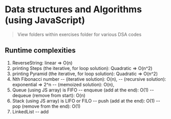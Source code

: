 # Data structures and Algorithms (using JavaScript)

> View folders within exercises folder for various DSA codes

## Runtime complexities

1. ReverseString: linear => O(n)
2. printing Steps (the iterative, for loop solution): Quadratic => O(n^2)
3. printing Pyramid (the iterative, for loop solution): Quadratic => O(n^2)
4. Nth Fibonacci number
   -- (iterative solution): O(n),
   -- (recursive solution): exponential => 2^n
   -- (memoized solution): O(n),
5. Queue (using JS array) is FIFO
   -- enqueue (add at the end): O(1)
   -- dequeue (remove from start): O(n)
6. Stack (using JS array) is LIFO or FILO
   -- push (add at the end): O(1)
   -- pop (remove from the end): O(1)
7. LinkedList
   -- add
